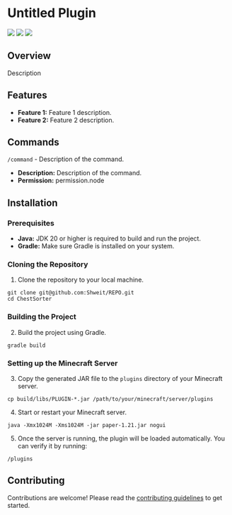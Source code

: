 # Untitled Plugin
<img src="https://img.shields.io/github/actions/workflow/status/Shweit/REPO/runtime.yml" /> <img src="https://img.shields.io/github/v/release/Shweit/REPO" /> <img src="https://img.shields.io/github/license/Shweit/REPO" />

## Overview
Description

## Features
- **Feature 1:** Feature 1 description.
- **Feature 2:** Feature 2 description.

## Commands
`/command` - Description of the command.
- **Description:** Description of the command.
- **Permission:** permission.node

## Installation
### Prerequisites
- **Java:** JDK 20 or higher is required to build and run the project.
- **Gradle:** Make sure Gradle is installed on your system.

### Cloning the Repository
1. Clone the repository to your local machine.
```shell
git clone git@github.com:Shweit/REPO.git
cd ChestSorter
```
### Building the Project
2. Build the project using Gradle.
```shell
gradle build
```
### Setting up the Minecraft Server
3. Copy the generated JAR file to the `plugins` directory of your Minecraft server.
```shell
cp build/libs/PLUGIN-*.jar /path/to/your/minecraft/server/plugins
```
4. Start or restart your Minecraft server.
```shell
java -Xmx1024M -Xms1024M -jar paper-1.21.jar nogui
```
5.  Once the server is running, the plugin will be loaded automatically. You can verify it by running:
```shell
/plugins
```

## Contributing
Contributions are welcome! Please read the [contributing guidelines](CONTRIBUTING.md) to get started.